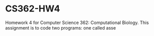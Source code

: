 # CS362-HW4
Homework 4 for Computer Science 362: Computational Biology. This assignment is to code two programs: one called asse
